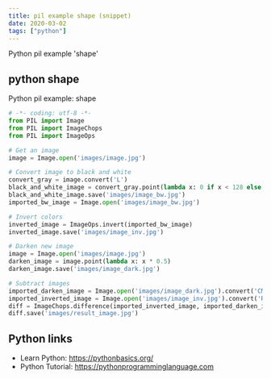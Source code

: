 ```yaml
---
title: pil example shape (snippet)
date: 2020-03-02
tags: ["python"]
---
```

Python pil example 'shape'


## python shape

Python pil example: shape

```python
# -*- coding: utf-8 -*-
from PIL import Image
from PIL import ImageChops
from PIL import ImageOps    

# Get an image
image = Image.open('images/image.jpg')

# Convert image to black and white
convert_gray = image.convert('L')
black_and_white_image = convert_gray.point(lambda x: 0 if x < 128 else 255, '1')
black_and_white_image.save('images/image_bw.jpg')
imported_bw_image = Image.open('images/image_bw.jpg')

# Invert colors 
inverted_image = ImageOps.invert(imported_bw_image)
inverted_image.save('images/image_inv.jpg')

# Darken new image
image = Image.open('images/image.jpg')
darken_image = image.point(lambda x: x * 0.5)
darken_image.save('images/image_dark.jpg')

# Subtract images
imported_darken_image = Image.open('images/image_dark.jpg').convert('CMYK')
imported_inverted_image = Image.open('images/image_inv.jpg').convert('RGBA')
diff = ImageChops.difference(imported_inverted_image, imported_darken_image)
diff.save('images/result_image.jpg')

```

## Python links

- Learn Python: https://pythonbasics.org/
- Python Tutorial: https://pythonprogramminglanguage.com
